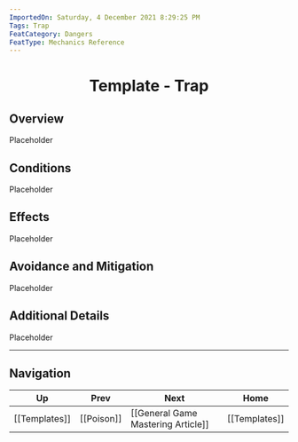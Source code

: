 ```yaml
---
ImportedOn: Saturday, 4 December 2021 8:29:25 PM
Tags: Trap
FeatCategory: Dangers
FeatType: Mechanics Reference
---
```

# <center>Template - Trap</center>

## Overview

Placeholder

## Conditions

Placeholder

## Effects

Placeholder

## Avoidance and Mitigation

Placeholder

## Additional Details

Placeholder


---
## Navigation
| Up | Prev | Next | Home |
|----|------|------|------|
| [[Templates]] | [[Poison]] | [[General Game Mastering Article]] | [[Templates]] |

